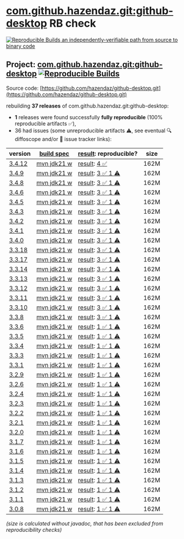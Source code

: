 [com.github.hazendaz.git:github-desktop](https://central.sonatype.com/artifact/com.github.hazendaz.git/github-desktop/versions) RB check
=======

[![Reproducible Builds](https://reproducible-builds.org/images/logos/rb.svg) an independently-verifiable path from source to binary code](https://reproducible-builds.org/)

## Project: [com.github.hazendaz.git:github-desktop](https://central.sonatype.com/artifact/com.github.hazendaz.git/github-desktop/versions) [![Reproducible Builds](https://img.shields.io/endpoint?url=https://raw.githubusercontent.com/jvm-repo-rebuild/reproducible-central/master/content/com/github/hazendaz/git/github-desktop/badge.json)](https://github.com/jvm-repo-rebuild/reproducible-central/blob/master/content/com/github/hazendaz/git/github-desktop/README.md)

Source code: [https://github.com/hazendaz/github-desktop.git](https://github.com/hazendaz/github-desktop.git)

rebuilding **37 releases** of com.github.hazendaz.git:github-desktop:
- **1** releases were found successfully **fully reproducible** (100% reproducible artifacts :white_check_mark:),
- 36 had issues (some unreproducible artifacts :warning:, see eventual :mag: diffoscope and/or :memo: issue tracker links):

| version | [build spec](/BUILDSPEC.md) | [result](https://reproducible-builds.org/docs/jvm/): reproducible? | size |
| -- | --------- | ------ | -- |
| [3.4.12](https://central.sonatype.com/artifact/com.github.hazendaz.git/github-desktop/3.4.12/pom) | [mvn jdk21 w](github-desktop-3.4.12.buildspec) | [result](github-desktop-3.4.12.buildinfo): [4 :white_check_mark: ](github-desktop-3.4.12.buildcompare) | 162M |
| [3.4.9](https://central.sonatype.com/artifact/com.github.hazendaz.git/github-desktop/3.4.9/pom) | [mvn jdk21 w](github-desktop-3.4.9.buildspec) | [result](github-desktop-3.4.9.buildinfo): [3 :white_check_mark:  1 :warning:](github-desktop-3.4.9.buildcompare) | 162M |
| [3.4.8](https://central.sonatype.com/artifact/com.github.hazendaz.git/github-desktop/3.4.8/pom) | [mvn jdk21 w](github-desktop-3.4.8.buildspec) | [result](github-desktop-3.4.8.buildinfo): [3 :white_check_mark:  1 :warning:](github-desktop-3.4.8.buildcompare) | 162M |
| [3.4.6](https://central.sonatype.com/artifact/com.github.hazendaz.git/github-desktop/3.4.6/pom) | [mvn jdk21 w](github-desktop-3.4.6.buildspec) | [result](github-desktop-3.4.6.buildinfo): [3 :white_check_mark:  1 :warning:](github-desktop-3.4.6.buildcompare) | 162M |
| [3.4.5](https://central.sonatype.com/artifact/com.github.hazendaz.git/github-desktop/3.4.5/pom) | [mvn jdk21 w](github-desktop-3.4.5.buildspec) | [result](github-desktop-3.4.5.buildinfo): [3 :white_check_mark:  1 :warning:](github-desktop-3.4.5.buildcompare) | 162M |
| [3.4.3](https://central.sonatype.com/artifact/com.github.hazendaz.git/github-desktop/3.4.3/pom) | [mvn jdk21 w](github-desktop-3.4.3.buildspec) | [result](github-desktop-3.4.3.buildinfo): [3 :white_check_mark:  1 :warning:](github-desktop-3.4.3.buildcompare) | 162M |
| [3.4.2](https://central.sonatype.com/artifact/com.github.hazendaz.git/github-desktop/3.4.2/pom) | [mvn jdk21 w](github-desktop-3.4.2.buildspec) | [result](github-desktop-3.4.2.buildinfo): [3 :white_check_mark:  1 :warning:](github-desktop-3.4.2.buildcompare) | 162M |
| [3.4.1](https://central.sonatype.com/artifact/com.github.hazendaz.git/github-desktop/3.4.1/pom) | [mvn jdk21 w](github-desktop-3.4.1.buildspec) | [result](github-desktop-3.4.1.buildinfo): [3 :white_check_mark:  1 :warning:](github-desktop-3.4.1.buildcompare) | 162M |
| [3.4.0](https://central.sonatype.com/artifact/com.github.hazendaz.git/github-desktop/3.4.0/pom) | [mvn jdk21 w](github-desktop-3.4.0.buildspec) | [result](github-desktop-3.4.0.buildinfo): [3 :white_check_mark:  1 :warning:](github-desktop-3.4.0.buildcompare) | 162M |
| [3.3.18](https://central.sonatype.com/artifact/com.github.hazendaz.git/github-desktop/3.3.18/pom) | [mvn jdk21 w](github-desktop-3.3.18.buildspec) | [result](github-desktop-3.3.18.buildinfo): [3 :white_check_mark:  1 :warning:](github-desktop-3.3.18.buildcompare) | 162M |
| [3.3.17](https://central.sonatype.com/artifact/com.github.hazendaz.git/github-desktop/3.3.17/pom) | [mvn jdk21 w](github-desktop-3.3.17.buildspec) | [result](github-desktop-3.3.17.buildinfo): [3 :white_check_mark:  1 :warning:](github-desktop-3.3.17.buildcompare) | 162M |
| [3.3.14](https://central.sonatype.com/artifact/com.github.hazendaz.git/github-desktop/3.3.14/pom) | [mvn jdk21 w](github-desktop-3.3.14.buildspec) | [result](github-desktop-3.3.14.buildinfo): [3 :white_check_mark:  1 :warning:](github-desktop-3.3.14.buildcompare) | 162M |
| [3.3.13](https://central.sonatype.com/artifact/com.github.hazendaz.git/github-desktop/3.3.13/pom) | [mvn jdk21 w](github-desktop-3.3.13.buildspec) | [result](github-desktop-3.3.13.buildinfo): [3 :white_check_mark:  1 :warning:](github-desktop-3.3.13.buildcompare) | 162M |
| [3.3.12](https://central.sonatype.com/artifact/com.github.hazendaz.git/github-desktop/3.3.12/pom) | [mvn jdk21 w](github-desktop-3.3.12.buildspec) | [result](github-desktop-3.3.12.buildinfo): [3 :white_check_mark:  1 :warning:](github-desktop-3.3.12.buildcompare) | 162M |
| [3.3.11](https://central.sonatype.com/artifact/com.github.hazendaz.git/github-desktop/3.3.11/pom) | [mvn jdk21 w](github-desktop-3.3.11.buildspec) | [result](github-desktop-3.3.11.buildinfo): [3 :white_check_mark:  1 :warning:](github-desktop-3.3.11.buildcompare) | 162M |
| [3.3.10](https://central.sonatype.com/artifact/com.github.hazendaz.git/github-desktop/3.3.10/pom) | [mvn jdk21 w](github-desktop-3.3.10.buildspec) | [result](github-desktop-3.3.10.buildinfo): [3 :white_check_mark:  1 :warning:](github-desktop-3.3.10.buildcompare) | 162M |
| [3.3.8](https://central.sonatype.com/artifact/com.github.hazendaz.git/github-desktop/3.3.8/pom) | [mvn jdk21 w](github-desktop-3.3.8.buildspec) | [result](github-desktop-3.3.8.buildinfo): [3 :white_check_mark:  1 :warning:](github-desktop-3.3.8.buildcompare) | 162M |
| [3.3.6](https://central.sonatype.com/artifact/com.github.hazendaz.git/github-desktop/3.3.6/pom) | [mvn jdk21 w](github-desktop-3.3.6.buildspec) | [result](github-desktop-3.3.6.buildinfo): [1 :white_check_mark:  1 :warning:](github-desktop-3.3.6.buildcompare) | 162M |
| [3.3.5](https://central.sonatype.com/artifact/com.github.hazendaz.git/github-desktop/3.3.5/pom) | [mvn jdk21 w](github-desktop-3.3.5.buildspec) | [result](github-desktop-3.3.5.buildinfo): [1 :white_check_mark:  1 :warning:](github-desktop-3.3.5.buildcompare) | 162M |
| [3.3.4](https://central.sonatype.com/artifact/com.github.hazendaz.git/github-desktop/3.3.4/pom) | [mvn jdk21 w](github-desktop-3.3.4.buildspec) | [result](github-desktop-3.3.4.buildinfo): [1 :white_check_mark:  1 :warning:](github-desktop-3.3.4.buildcompare) | 162M |
| [3.3.3](https://central.sonatype.com/artifact/com.github.hazendaz.git/github-desktop/3.3.3/pom) | [mvn jdk21 w](github-desktop-3.3.3.buildspec) | [result](github-desktop-3.3.3.buildinfo): [1 :white_check_mark:  1 :warning:](github-desktop-3.3.3.buildcompare) | 162M |
| [3.3.1](https://central.sonatype.com/artifact/com.github.hazendaz.git/github-desktop/3.3.1/pom) | [mvn jdk21 w](github-desktop-3.3.1.buildspec) | [result](github-desktop-3.3.1.buildinfo): [1 :white_check_mark:  1 :warning:](github-desktop-3.3.1.buildcompare) | 162M |
| [3.2.9](https://central.sonatype.com/artifact/com.github.hazendaz.git/github-desktop/3.2.9/pom) | [mvn jdk21 w](github-desktop-3.2.9.buildspec) | [result](github-desktop-3.2.9.buildinfo): [1 :white_check_mark:  1 :warning:](github-desktop-3.2.9.buildcompare) | 162M |
| [3.2.6](https://central.sonatype.com/artifact/com.github.hazendaz.git/github-desktop/3.2.6/pom) | [mvn jdk21 w](github-desktop-3.2.6.buildspec) | [result](github-desktop-3.2.6.buildinfo): [1 :white_check_mark:  1 :warning:](github-desktop-3.2.6.buildcompare) | 162M |
| [3.2.4](https://central.sonatype.com/artifact/com.github.hazendaz.git/github-desktop/3.2.4/pom) | [mvn jdk21 w](github-desktop-3.2.4.buildspec) | [result](github-desktop-3.2.4.buildinfo): [1 :white_check_mark:  1 :warning:](github-desktop-3.2.4.buildcompare) | 162M |
| [3.2.3](https://central.sonatype.com/artifact/com.github.hazendaz.git/github-desktop/3.2.3/pom) | [mvn jdk21 w](github-desktop-3.2.3.buildspec) | [result](github-desktop-3.2.3.buildinfo): [1 :white_check_mark:  1 :warning:](github-desktop-3.2.3.buildcompare) | 162M |
| [3.2.2](https://central.sonatype.com/artifact/com.github.hazendaz.git/github-desktop/3.2.2/pom) | [mvn jdk21 w](github-desktop-3.2.2.buildspec) | [result](github-desktop-3.2.2.buildinfo): [1 :white_check_mark:  1 :warning:](github-desktop-3.2.2.buildcompare) | 162M |
| [3.2.1](https://central.sonatype.com/artifact/com.github.hazendaz.git/github-desktop/3.2.1/pom) | [mvn jdk21 w](github-desktop-3.2.1.buildspec) | [result](github-desktop-3.2.1.buildinfo): [1 :white_check_mark:  1 :warning:](github-desktop-3.2.1.buildcompare) | 162M |
| [3.2.0](https://central.sonatype.com/artifact/com.github.hazendaz.git/github-desktop/3.2.0/pom) | [mvn jdk21 w](github-desktop-3.2.0.buildspec) | [result](github-desktop-3.2.0.buildinfo): [1 :white_check_mark:  1 :warning:](github-desktop-3.2.0.buildcompare) | 162M |
| [3.1.7](https://central.sonatype.com/artifact/com.github.hazendaz.git/github-desktop/3.1.7/pom) | [mvn jdk21 w](github-desktop-3.1.7.buildspec) | [result](github-desktop-3.1.7.buildinfo): [1 :white_check_mark:  1 :warning:](github-desktop-3.1.7.buildcompare) | 162M |
| [3.1.6](https://central.sonatype.com/artifact/com.github.hazendaz.git/github-desktop/3.1.6/pom) | [mvn jdk21 w](github-desktop-3.1.6.buildspec) | [result](github-desktop-3.1.6.buildinfo): [1 :white_check_mark:  1 :warning:](github-desktop-3.1.6.buildcompare) | 162M |
| [3.1.5](https://central.sonatype.com/artifact/com.github.hazendaz.git/github-desktop/3.1.5/pom) | [mvn jdk21 w](github-desktop-3.1.5.buildspec) | [result](github-desktop-3.1.5.buildinfo): [1 :white_check_mark:  1 :warning:](github-desktop-3.1.5.buildcompare) | 162M |
| [3.1.4](https://central.sonatype.com/artifact/com.github.hazendaz.git/github-desktop/3.1.4/pom) | [mvn jdk21 w](github-desktop-3.1.4.buildspec) | [result](github-desktop-3.1.4.buildinfo): [1 :white_check_mark:  1 :warning:](github-desktop-3.1.4.buildcompare) | 162M |
| [3.1.3](https://central.sonatype.com/artifact/com.github.hazendaz.git/github-desktop/3.1.3/pom) | [mvn jdk21 w](github-desktop-3.1.3.buildspec) | [result](github-desktop-3.1.3.buildinfo): [1 :white_check_mark:  1 :warning:](github-desktop-3.1.3.buildcompare) | 162M |
| [3.1.2](https://central.sonatype.com/artifact/com.github.hazendaz.git/github-desktop/3.1.2/pom) | [mvn jdk21 w](github-desktop-3.1.2.buildspec) | [result](github-desktop-3.1.2.buildinfo): [1 :white_check_mark:  1 :warning:](github-desktop-3.1.2.buildcompare) | 162M |
| [3.1.1](https://central.sonatype.com/artifact/com.github.hazendaz.git/github-desktop/3.1.1/pom) | [mvn jdk21 w](github-desktop-3.1.1.buildspec) | [result](github-desktop-3.1.1.buildinfo): [1 :white_check_mark:  1 :warning:](github-desktop-3.1.1.buildcompare) | 162M |
| [3.0.8](https://central.sonatype.com/artifact/com.github.hazendaz.git/github-desktop/3.0.8/pom) | [mvn jdk21 w](github-desktop-3.0.8.buildspec) | [result](github-desktop-3.0.8.buildinfo): [1 :white_check_mark:  1 :warning:](github-desktop-3.0.8.buildcompare) | 162M |

<i>(size is calculated without javadoc, that has been excluded from reproducibility checks)</i>
